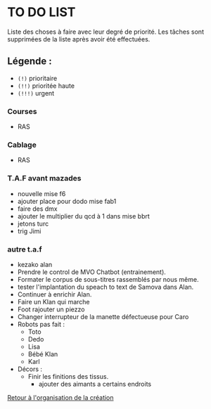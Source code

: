 # TO DO LIST


Liste des choses à faire avec leur degré de priorité. Les tâches sont supprimées de la liste après avoir été effectuées.

## Légende :

- `(!)` prioritaire
- `(!!)` prioritée haute
- `(!!!)` urgent


### Courses

- RAS

### Cablage

- RAS

### T.A.F avant mazades

- nouvelle mise f6
- ajouter place pour dodo mise fab1
- faire des dmx
- ajouter le multiplier du qcd à 1 dans mise bbrt
- jetons turc
- trig Jimi

### autre t.a.f

- kezako alan
- Prendre le control de MVO Chatbot (entrainement).
- Formater le corpus de sous-titres rassemblés par nous même.
- tester l'implantation du speach to text de Samova dans Alan.
- Continuer à enrichir Alan.
- Faire un Klan qui marche
- Foot rajouter un piezzo
- Changer interrupteur de la manette défectueuse pour Caro
- Robots pas fait :
    - Toto
    - Dedo
    - Lisa
    - Bébé Klan
    - Karl
- Décors :
    - Finir les finitions des tissus.
        - ajouter des aimants a certains endroits
        
[Retour à l'organisation de la création](.)
